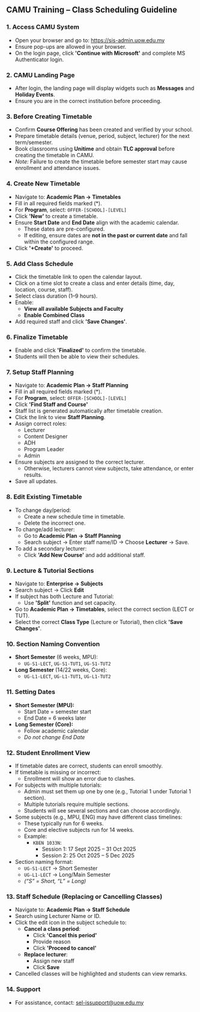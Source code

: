 ## CAMU Training – Class Scheduling Guideline

### 1. Access CAMU System
- Open your browser and go to: https://sis-admin.uow.edu.my
- Ensure pop-ups are allowed in your browser.
- On the login page, click **'Continue with Microsoft'** and complete MS Authenticator login.

### 2. CAMU Landing Page
- After login, the landing page will display widgets such as **Messages** and **Holiday Events**.
- Ensure you are in the correct institution before proceeding.

### 3. Before Creating Timetable
- Confirm **Course Offering** has been created and verified by your school.
- Prepare timetable details (venue, period, subject, lecturer) for the next term/semester.
- Book classrooms using **Unitime** and obtain **TLC approval** before creating the timetable in CAMU.
- *Note:* Failure to create the timetable before semester start may cause enrollment and attendance issues.

### 4. Create New Timetable
- Navigate to: **Academic Plan → Timetables**
- Fill in all required fields marked (*).
- For **Program**, select: `OFFER-[SCHOOL]-[LEVEL]`
- Click **'New'** to create a timetable.
- Ensure **Start Date** and **End Date** align with the academic calendar.
  - These dates are pre-configured.
  - If editing, ensure dates are **not in the past or current date** and fall within the configured range.
- Click **'+Create'** to proceed.

### 5. Add Class Schedule
- Click the timetable link to open the calendar layout.
- Click on a time slot to create a class and enter details (time, day, location, course, staff).
- Select class duration (1–9 hours).
- Enable:
  - **View all available Subjects and Faculty**
  - **Enable Combined Class**
- Add required staff and click **'Save Changes'**.

### 6. Finalize Timetable
- Enable and click **'Finalized'** to confirm the timetable.
- Students will then be able to view their schedules.

### 7. Setup Staff Planning
- Navigate to: **Academic Plan → Staff Planning**
- Fill in all required fields marked (*).
- For **Program**, select: `OFFER-[SCHOOL]-[LEVEL]`
- Click **'Find Staff and Course'**
- Staff list is generated automatically after timetable creation.
- Click the link to view **Staff Planning**.
- Assign correct roles:
  - Lecturer
  - Content Designer
  - ADH
  - Program Leader
  - Admin
- Ensure subjects are assigned to the correct lecturer.
  - Otherwise, lecturers cannot view subjects, take attendance, or enter results.
- Save all updates.

### 8. Edit Existing Timetable
- To change day/period:
  - Create a new schedule time in timetable.
  - Delete the incorrect one.
- To change/add lecturer:
  - Go to **Academic Plan → Staff Planning**
  - Search subject → Enter staff name/ID → Choose **Lecturer** → Save.
- To add a secondary lecturer:
  - Click **'Add New Course'** and add additional staff.

### 9. Lecture & Tutorial Sections
- Navigate to: **Enterprise → Subjects**
- Search subject → Click **Edit**
- If subject has both Lecture and Tutorial:
  - Use **'Split'** function and set capacity.
- Go to **Academic Plan → Timetables**, select the correct section (LECT or TUT).
- Select the correct **Class Type** (Lecture or Tutorial), then click **'Save Changes'**.

### 10. Section Naming Convention
- **Short Semester** (6 weeks, MPU):
  - `UG-S1-LECT`, `UG-S1-TUT1`, `UG-S1-TUT2`
- **Long Semester** (14/22 weeks, Core):
  - `UG-L1-LECT`, `UG-L1-TUT1`, `UG-L1-TUT2`

### 11. Setting Dates
- **Short Semester (MPU):**
  - Start Date = semester start
  - End Date = 6 weeks later
- **Long Semester (Core):**
  - Follow academic calendar
  - *Do not change End Date*

### 12. Student Enrollment View
- If timetable dates are correct, students can enroll smoothly.
- If timetable is missing or incorrect:
  - Enrollment will show an error due to clashes.
- For subjects with multiple tutorials:
  - Admin must set them up one by one (e.g., Tutorial 1 under Tutorial 1 section).
  - Multiple tutorials require multiple sections.
  - Students will see several sections and can choose accordingly.
- Some subjects (e.g., MPU, ENG) may have different class timelines:
  - These typically run for 6 weeks.
  - Core and elective subjects run for 14 weeks.
  - Example:
    - `KBEN 1033N`: 
      - Session 1: 17 Sept 2025 – 31 Oct 2025
      - Session 2: 25 Oct 2025 – 5 Dec 2025
- Section naming format:
  - `UG-S1-LECT` → Short Semester
  - `UG-L1-LECT` → Long/Main Semester
  - *(“S” = Short, “L” = Long)*

### 13. Staff Schedule (Replacing or Cancelling Classes)
- Navigate to: **Academic Plan → Staff Schedule**
- Search using Lecturer Name or ID.
- Click the edit icon in the subject schedule to:
  - **Cancel a class period**:
    - Click **'Cancel this period'**
    - Provide reason
    - Click **'Proceed to cancel'**
  - **Replace lecturer**:
    - Assign new staff
    - Click **Save**
- Cancelled classes will be highlighted and students can view remarks.

### 14. Support
- For assistance, contact: sel-issupport@uow.edu.my